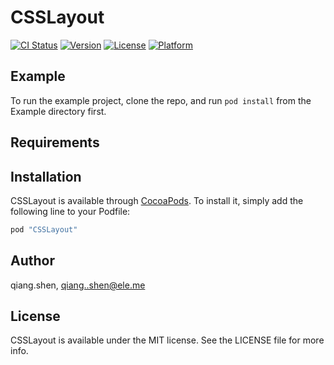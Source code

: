 # CSSLayout

[![CI Status](http://img.shields.io/travis/qiang.shen/CSSLayout.svg?style=flat)](https://travis-ci.org/qiang.shen/CSSLayout)
[![Version](https://img.shields.io/cocoapods/v/CSSLayout.svg?style=flat)](http://cocoapods.org/pods/CSSLayout)
[![License](https://img.shields.io/cocoapods/l/CSSLayout.svg?style=flat)](http://cocoapods.org/pods/CSSLayout)
[![Platform](https://img.shields.io/cocoapods/p/CSSLayout.svg?style=flat)](http://cocoapods.org/pods/CSSLayout)

## Example

To run the example project, clone the repo, and run `pod install` from the Example directory first.

## Requirements

## Installation

CSSLayout is available through [CocoaPods](http://cocoapods.org). To install
it, simply add the following line to your Podfile:

```ruby
pod "CSSLayout"
```

## Author

qiang.shen, qiang..shen@ele.me

## License

CSSLayout is available under the MIT license. See the LICENSE file for more info.
